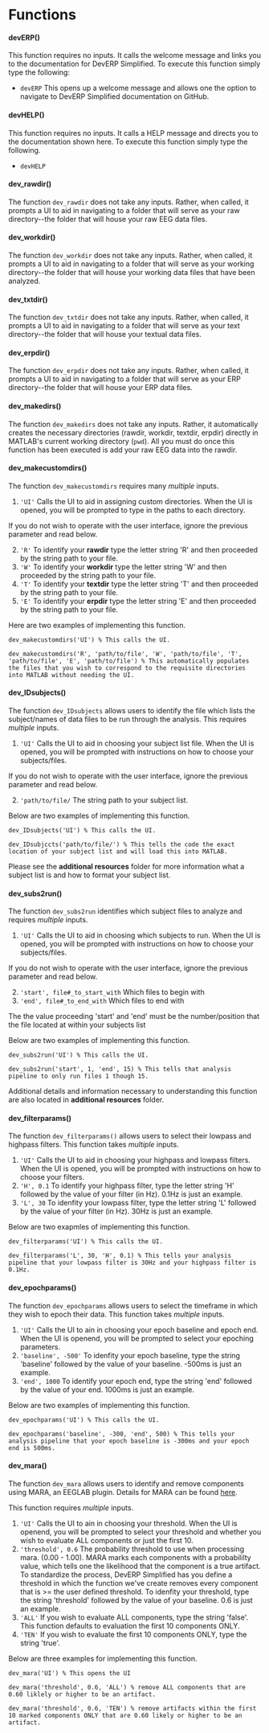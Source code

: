 # Functions

#### **devERP()**

This function requires no inputs. It calls the welcome message and links you to the documentation for DevERP Simplified. To execute this function simply type the following:

* `devERP` This opens up a welcome message and allows one the option to navigate to DevERP Simplified documentation on GitHub.

#### **devHELP()**

This function requires no inputs. It calls a HELP message and directs you to the documentation shown here. To execute this function simply type the following.

* `devHELP`

#### **dev_rawdir()**

The function `dev_rawdir` does not take any inputs. Rather, when called, it prompts a UI to aid in navigating to a folder that will serve as your raw directory--the folder that will house your raw EEG data files.

#### **dev_workdir()**

The function `dev_workdir` does not take any inputs. Rather, when called, it prompts a UI to aid in navigating to a folder that will serve as your working directory--the folder that will house your working data files that have been analyzed.

#### **dev_txtdir()**

The function `dev_txtdir` does not take any inputs. Rather, when called, it prompts a UI to aid in navigating to a folder that will serve as your text directory--the folder that will house your textual data files.

#### **dev_erpdir()**

The function `dev_erpdir` does not take any inputs. Rather, when called, it prompts a UI to aid in navigating to a folder that will serve as your ERP directory--the folder that will house your ERP data files.

#### **dev_makedirs()**

The function `dev_makedirs` does not take any inputs. Rather, it automatically creates the necessary directories (rawdir, workdir, textdir, erpdir) directly in MATLAB's current working directory (`pwd`). All you must do once this function has been executed is add your raw EEG data into the rawdir.

#### **dev_makecustomdirs()**

The function `dev_makecustomdirs` requires many _multiple_ inputs.

1. `'UI'` Calls the UI to aid in assigning custom directories. When the UI is opened, you will be prompted to type in the paths to each directory.

If you do not wish to operate with the user interface, ignore the previous parameter and read below.

2. `'R'` To identify your **rawdir** type the letter string 'R' and then proceeded by the string path to your file.
3. `'W'` To identify your **workdir** type the letter string 'W' and then proceeded by the string path to your file.
4. `'T'` To identify your **textdir** type the letter string 'T' and then proceeded by the string path to your file.
5. `'E'` To identify your **erpdir** type the letter string 'E' and then proceeded by the string path to your file.

Here are two examples of implementing this function.

```
dev_makecustomdirs('UI') % This calls the UI.

dev_makecustomdirs('R', 'path/to/file', 'W', 'path/to/file', 'T', 'path/to/file', 'E', 'path/to/file') % This automatically populates the files that you wish to correspond to the requisite directories into MATLAB without needing the UI. 
```

#### **dev_IDsubjects()**

The function `dev_IDsubjects` allows users to identify the file which lists the subject/names of data files to be run through the analysis. This requires _multiple_ inputs.

1. `'UI'` Calls the UI to aid in choosing your subject list file. When the UI is opened, you will be prompted with instructions on how to choose your subjects/files.

If you do not wish to operate with the user interface, ignore the previous parameter and read below.

2. `'path/to/file/` The string path to your subject list.

Below are two examples of implementing this function.

```
dev_IDsubjects('UI') % This calls the UI.

dev_IDsubjccts('path/to/file/') % This tells the code the exact location of your subject list and will load this into MATLAB.
```

Please see the **additional resources** folder for more information what a subject list is and how to format your subject list.

#### **dev_subs2run()**

The function `dev_subs2run` identifies which subject files to analyze and requires _multiple_ inputs.

1. `'UI'` Calls the UI to aid in choosing which subjects to run. When the UI is opened, you will be prompted with instructions on how to choose your subjects/files.

If you do not wish to operate with the user interface, ignore the previous parameter and read below.

2. `'start', file#_to_start_with` Which files to begin with
3. `'end', file#_to_end_with` Which files to end with

The the value proceeding 'start' and 'end' must be the number/position that the file located at within your subjects list

Below are two examples of implementing this function.

```
dev_subs2run('UI') % This calls the UI.

dev_subs2run('start', 1, 'end', 15) % This tells that analysis pipeline to only run files 1 though 15.
```

Additional details and information necessary to understanding this function are also located in **additional resources** folder.

#### **dev_filterparams()**

The function `dev_filterparams()` allows users to select their lowpass and highpass filters. This function takes _multiple_ inputs. 

1. `'UI'` Calls the UI to aid in choosing your highpass and lowpass filters. When the UI is opened, you will be prompted with instructions on how to choose your filters.
2. `'H', 0.1` To identify your highpass filter, type the letter string 'H' followed by the value of your filter (in Hz). 0.1Hz is just an example.
3. `'L', 30` To idenfity your lowpass filter, type the letter string 'L' followed by the value of your filter (in Hz). 30Hz is just an example.

Below are two exapmles of implementing this function.

```
dev_filterparams('UI') % This calls the UI.

dev_filterparams('L', 30, 'H', 0.1) % This tells your analysis pipeline that your lowpass filter is 30Hz and your highpass filter is 0.1Hz.
```

#### **dev_epochparams()**

The function `dev_epochparams` allows users to select the timeframe in which they wish to epoch their data. This function takes _multiple_ inputs.

1. `'UI'` Calls the UI to ain in choosing your epoch baseline and epoch end. When the UI is openend, you will be prompted to select your epoching parameters.
2. `'baseline', -500'` To idenfity your epoch baseline, type the string 'baseline' followed by the value of your baseline. -500ms is just an example.
2. `'end', 1000` To identify your epoch end, type the string 'end' followed by the value of your end. 1000ms is just an example. 

Below are two examples of implementing this function. 

```
dev_epochparams('UI') % This calls the UI.

dev_epochparams('baseline', -300, 'end', 500) % This tells your analysis pipeline that your epoch baseline is -300ms and your epoch end is 500ms.
```

#### **dev_mara()**

The function `dev_mara` allows users to identify and remove components using MARA, an EEGLAB plugin. Details for MARA can be found [here](https://irenne.github.io/artifacts/). 

This function requires _multiple_ inputs.

1. `'UI'` Calls the UI to ain in choosing your threshold. When the UI is openend, you will be prompted to select your threshold and whether you wish to evaluate ALL components or just the first 10.
2. `'threshold', 0.6` The probability threshold to use when processing mara. (0.00 - 1.00). MARA marks each components with a probabililty value, which tells one the likelihood that the component is a true artifact. To standardize the process, DevERP Simplified has you define a threshold in which the function we've create removes every component that is >= the user defined threshold. To idenfity your threshold, type the string 'threshold' followed by the value of your baseline. 0.6 is just an example.
3. `'ALL'` If you wish to evaluate ALL components, type the string 'false'. This function defaults to evaluation the first 10 components ONLY.
4. `'TEN'` If you wish to evaluate the first 10 components ONLY, type the string 'true'.

Below are three examples for implementing this function.

```
dev_mara('UI') % This opens the UI

dev_mara('threshold', 0.6, 'ALL') % remove ALL components that are 0.60 liklely or higher to be an artifact.

dev_mara('threshold', 0.6, 'TEN') % remove artifacts within the first 10 marked components ONLY that are 0.60 likely or higher to be an artifact.
```